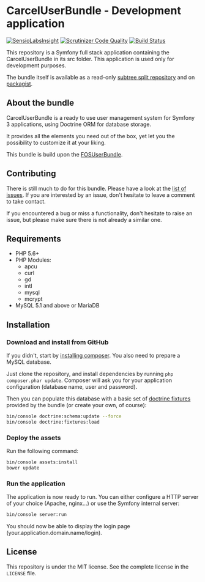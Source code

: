 # CarcelUserBundle - Development application

[![SensioLabsInsight](https://insight.sensiolabs.com/projects/f5b8027a-eb3b-422e-98a2-c138d2ceb426/mini.png)](https://insight.sensiolabs.com/projects/f5b8027a-eb3b-422e-98a2-c138d2ceb426)
[![Scrutinizer Code Quality](https://scrutinizer-ci.com/g/damien-carcel/user-bundle-dev/badges/quality-score.png?b=0.2)](https://scrutinizer-ci.com/g/damien-carcel/user-bundle-dev/?branch=0.2)
[![Build Status](https://travis-ci.org/damien-carcel/user-bundle-dev.svg?branch=0.2)](https://travis-ci.org/damien-carcel/user-bundle-dev)

This repository is a Symfony full stack application containing the CarcelUserBundle in its src folder. This application is used only for development purposes.

The bundle itself is available as a read-only [subtree split repository](https://github.com/damien-carcel/UserBundle) and on [packagist](https://packagist.org/packages/carcel/user-bundle).

## About the bundle

CarcelUserBundle is a ready to use user management system for Symfony 3 applications, using Doctrine ORM for database storage.

It provides all the elements you need out of the box, yet let you the possibility to customize it at your liking.

This bundle is build upon the [FOSUserBundle](https://github.com/FriendsOfSymfony/FOSUserBundle).

## Contributing

There is still much to do for this bundle. Please have a look at the [list of issues](https://github.com/damien-carcel/user-bundle-dev/issues).
If you are interested by an issue, don't hesitate to leave a comment to take contact.

If you encountered a bug or miss a functionality, don't hesitate to raise an issue, but please make sure there is not already a similar one.

## Requirements

- PHP 5.6+
- PHP Modules:
    - apcu
    - curl
    - gd
    - intl
    - mysql
    - mcrypt
- MySQL 5.1 and above or MariaDB

## Installation

### Download and install from GitHub

If you didn't, start by [installing composer](https://getcomposer.org/download/). You also need to prepare a MySQL database.

Just clone the repository, and install dependencies by running `php composer.phar update`. Composer will ask you for your application configuration (database name, user and password).

Then you can populate this database with a basic set of [doctrine fixtures](https://symfony.com/doc/current/bundles/DoctrineFixturesBundle/index.html) provided by the bundle (or create your own, of course):

```bash
bin/console doctrine:schema:update --force
bin/console doctrine:fixtures:load
```

### Deploy the assets

Run the following command:

```bash
bin/console assets:install
bower update
```

### Run the application

The application is now ready to run. You can either configure a HTTP server of your choice (Apache, nginx…) or use the Symfony internal server:

```bash
bin/console server:run
```

You should now be able to display the login page (your.application.domain.name/login).

## License

This repository is under the MIT license. See the complete license in the `LICENSE` file.
